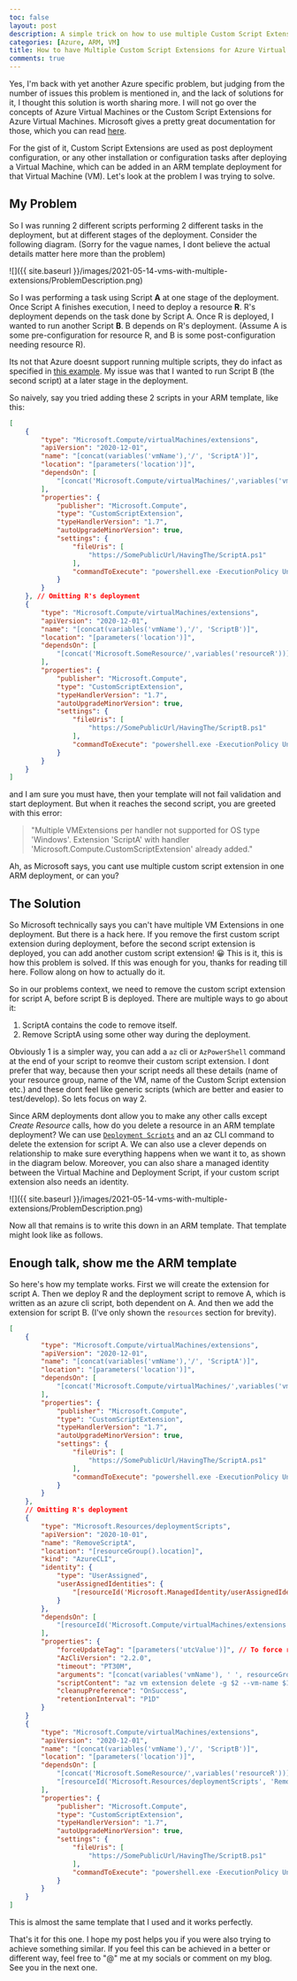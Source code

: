 ```yaml
---
toc: false
layout: post
description: A simple trick on how to use multiple Custom Script Extensions for Azure VMs, when you want to use multiple custom script extensions in one deployment at different stages of deployment, in a single ARM template.
categories: [Azure, ARM, VM]
title: How to have Multiple Custom Script Extensions for Azure Virtual Machines in One ARM Template Deployment
comments: true
---
```


Yes, I'm back with yet another Azure specific problem, but judging from the number of issues this problem is mentioned in, and the lack of solutions for it, I thought this solution is worth sharing more. I will not go over the concepts of Azure Virtual Machines or the Custom Script Extensions for Azure Virtual Machines. Microsoft gives a pretty great documentation for those, which you can read [here](https://docs.microsoft.com/en-us/azure/virtual-machines/extensions/custom-script-windows).

For the gist of it, Custom Script Extensions are used as post deployment configuration, or any other installation or configuration tasks after deploying a Virtual Machine, which can be added in an ARM template deployment for that Virtual Machine (VM). Let's look at the problem I was trying to solve.

## My Problem

So I was running 2 different scripts performing 2 different tasks in the deployment, but at different stages of the deployment. Consider the following diagram. (Sorry for the vague names, I dont believe the actual details matter here more than the problem)

![]({{ site.baseurl }}/images/2021-05-14-vms-with-multiple-extensions/ProblemDescription.png)

So I was performing a task using Script **A** at one stage of the deployment. Once Script A finishes execution, I need to deploy a resource **R**. R's deployment depends on the task done by Script A. Once R is deployed, I wanted to run another Script **B**. B depends on R's deployment. (Assume A is some pre-configuration for resource R, and B is some post-configuration needing resource R).

Its not that Azure doesnt support running multiple scripts, they do infact as specified in [this example](https://docs.microsoft.com/en-us/azure/virtual-machines/extensions/custom-script-windows#additional-examples). My issue was that I wanted to run Script B (the second script) at a later stage in the deployment.

So naively, say you tried adding these 2 scripts in your ARM template, like this:

```json
[
    {
        "type": "Microsoft.Compute/virtualMachines/extensions",
        "apiVersion": "2020-12-01",
        "name": "[concat(variables('vmName'),'/', 'ScriptA')]",
        "location": "[parameters('location')]",
        "dependsOn": [
            "[concat('Microsoft.Compute/virtualMachines/',variables('vmName'))]"
        ],
        "properties": {
            "publisher": "Microsoft.Compute",
            "type": "CustomScriptExtension",
            "typeHandlerVersion": "1.7",
            "autoUpgradeMinorVersion": true,
            "settings": {
                "fileUris": [
                    "https://SomePublicUrl/HavingThe/ScriptA.ps1"
                ],
                "commandToExecute": "powershell.exe -ExecutionPolicy Unrestricted -File ScriptA.ps1"
            }
        }
    }, // Omitting R's deployment
    {
        "type": "Microsoft.Compute/virtualMachines/extensions",
        "apiVersion": "2020-12-01",
        "name": "[concat(variables('vmName'),'/', 'ScriptB')]",
        "location": "[parameters('location')]",
        "dependsOn": [
            "[concat('Microsoft.SomeResource/',variables('resourceR'))]"
        ],
        "properties": {
            "publisher": "Microsoft.Compute",
            "type": "CustomScriptExtension",
            "typeHandlerVersion": "1.7",
            "autoUpgradeMinorVersion": true,
            "settings": {
                "fileUris": [
                    "https://SomePublicUrl/HavingThe/ScriptB.ps1"
                ],
                "commandToExecute": "powershell.exe -ExecutionPolicy Unrestricted -File ScriptB.ps1"
            }
        }
    }
]
```

and I am sure you must have, then your template will not fail validation and start deployment. But when it reaches the second script, you are greeted with this error:

> "Multiple VMExtensions per handler not supported for OS type 'Windows'. Extension 'ScriptA' with handler 'Microsoft.Compute.CustomScriptExtension' already added."

Ah, as Microsoft says, you cant use multiple custom script extension in one ARM deployment, or can you?

## The Solution

So Microsoft technically says you can't have multiple VM Extensions in one deployment. But there is a hack here. If you remove the first custom script extension during deployment, before the second script extension is deployed, you can add another custom script extension! 😀 This is it, this is how this problem is solved. If this was enough for you, thanks for reading till here. Follow along on how to actually do it.

So in our problems context, we need to remove the custom script extension for script A, before script B is deployed. There are multiple ways to go about it:

1. ScriptA contains the code to remove itself.
2. Remove ScriptA using some other way during the deployment.

Obviously 1 is a simpler way, you can add a `az` cli or `AzPowerShell` command at the end of your script to reomve their custom script extension. I dont prefer that way, because then your script needs all these details (name of your resource group, name of the VM, name of the Custom Script extension etc.) and these dont feel like generic scripts (which are better and easier to test/develop). So lets focus on way 2.

Since ARM deployments dont allow you to make any other calls except *Create Resource* calls, how do you delete a resource in an ARM template deployment? We can use [`Deployment Scripts`](https://docs.microsoft.com/en-us/azure/azure-resource-manager/templates/deployment-script-template) and an az CLI command to delete the extension for script A. We can also use a clever depends on relationship to make sure everything happens when we want it to, as shown in the diagram below. Moreover, you can also share a managed identity between the Virtual Machine and Deployment Script, if your custom script extension also needs an identity.

![]({{ site.baseurl }}/images/2021-05-14-vms-with-multiple-extensions/ProblemDescription.png)

Now all that remains is to write this down in an ARM template. That template might look like as follows.

## Enough talk, show me the ARM template

So here's how my template works. First we will create the extension for script A. Then we deploy R and the deployment script to remove A, which is written as an azure cli script, both dependent on A. And then we add the extension for script B. (I've only shown the `resources` section for brevity).

```json
[
    {
        "type": "Microsoft.Compute/virtualMachines/extensions",
        "apiVersion": "2020-12-01",
        "name": "[concat(variables('vmName'),'/', 'ScriptA')]",
        "location": "[parameters('location')]",
        "dependsOn": [
            "[concat('Microsoft.Compute/virtualMachines/',variables('vmName'))]"
        ],
        "properties": {
            "publisher": "Microsoft.Compute",
            "type": "CustomScriptExtension",
            "typeHandlerVersion": "1.7",
            "autoUpgradeMinorVersion": true,
            "settings": {
                "fileUris": [
                    "https://SomePublicUrl/HavingThe/ScriptA.ps1"
                ],
                "commandToExecute": "powershell.exe -ExecutionPolicy Unrestricted -File ScriptA.ps1"
            }
        }
    }, 
    // Omitting R's deployment
    {
        "type": "Microsoft.Resources/deploymentScripts",
        "apiVersion": "2020-10-01",
        "name": "RemoveScriptA",
        "location": "[resourceGroup().location]",
        "kind": "AzureCLI",
        "identity": {
            "type": "UserAssigned",
            "userAssignedIdentities": {
                "[resourceId('Microsoft.ManagedIdentity/userAssignedIdentities', parameters('identityName'))]": {}
            }
        },
        "dependsOn": [
            "[resourceId('Microsoft.Compute/virtualMachines/extensions', variables('vmName'),'ScriptA']"
        ],
        "properties": {
            "forceUpdateTag": "[parameters('utcValue')]", // To force run script on redeployment
            "AzCliVersion": "2.2.0",
            "timeout": "PT30M",
            "arguments": "[concat(variables('vmName'), ' ', resourceGroup().name)]",
            "scriptContent": "az vm extension delete -g $2 --vm-name $1 -n ScriptA", // Az CLI Command to remove an extension
            "cleanupPreference": "OnSuccess",
            "retentionInterval": "P1D"
        }
    }
    {
        "type": "Microsoft.Compute/virtualMachines/extensions",
        "apiVersion": "2020-12-01",
        "name": "[concat(variables('vmName'),'/', 'ScriptB')]",
        "location": "[parameters('location')]",
        "dependsOn": [
            "[concat('Microsoft.SomeResource/',variables('resourceR'))]",
            "[resourceId('Microsoft.Resources/deploymentScripts', 'RemoveScriptA']"
        ],
        "properties": {
            "publisher": "Microsoft.Compute",
            "type": "CustomScriptExtension",
            "typeHandlerVersion": "1.7",
            "autoUpgradeMinorVersion": true,
            "settings": {
                "fileUris": [
                    "https://SomePublicUrl/HavingThe/ScriptB.ps1"
                ],
                "commandToExecute": "powershell.exe -ExecutionPolicy Unrestricted -File ScriptB.ps1"
            }
        }
    }
]
```

This is almost the same template that I used and it works perfectly.

That's it for this one. I hope my post helps you if you were also trying to achieve something similar. If you feel this can be achieved in a better or different way, feel free to "@" me at my socials or comment on my blog. See you in the next one.
